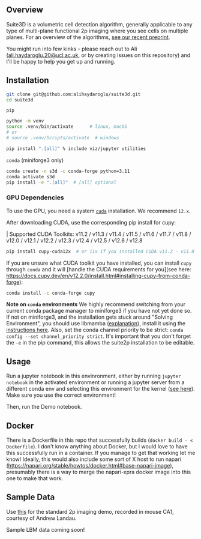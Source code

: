 ## Overview

Suite3D is a volumetric cell detection algorithm, generally applicable to any type of multi-plane functional 2p imaging where you see cells on multiple planes.
For an overview of the algorithms, [see our recent preprint](https://www.biorxiv.org/content/10.1101/2025.03.26.645628v1).

You might run into few kinks - please reach out to Ali (ali.haydaroglu.20@ucl.ac.uk, or by creating issues on this repository) and I'll be happy to help you get up and running. 

## Installation

``` bash
git clone git@github.com:alihaydaroglu/suite3d.git
cd suite3d
```

`pip`
``` bash
python -m venv
source .venv/bin/activate      # linux, macOS
# or
# source .venv/Scripts/activate  # windows

pip install ".[all]" % include viz/jupyter utilities
```

`conda` (miniforge3 only)
``` bash
conda create -n s3d -c conda-forge python=3.11
conda activate s3d
pip install -e ".[all]"  # [all] optional
```

### GPU Dependencies

To use the GPU, you need a system [`cuda`](https://developer.nvidia.com/cuda-downloads) installation.
We recommend `12.x`.

After downloading CUDA, use the corresponding pip install for cupy:

| Supported CUDA Toolkits: v11.2 / v11.3 / v11.4 / v11.5 / v11.6 / v11.7 / v11.8 / v12.0 / v12.1 / v12.2 / v12.3 / v12.4 / v12.5 / v12.6 / v12.8

```bash
pip install cupy-cuda12x  # or 11x if you installed CUDA v11.2 - v11.8
```

If you are unsure what CUDA toolkit you have installed, you can install `cupy` through `conda` and it will [handle the CUDA requirements for you](see here: https://docs.cupy.dev/en/v12.2.0/install.html#installing-cupy-from-conda-forge):
```bash
conda install -c conda-forge cupy
```


**Note on `conda` environments**
We highly recommend switching from your current conda package manager to miniforge3 if you have not yet done so. If not on miniforge3, and the installation gets stuck around "Solving Environment", you should use libmamba ([explanation](https://conda.github.io/conda-libmamba-solver/libmamba-vs-classic/)), install it using the [instructions here](https://www.anaconda.com/blog/a-faster-conda-for-a-growing-community). Also, set the conda channel priority to be strict: `conda config --set channel_priority strict`. It's important that you don't forget the `-e` in the pip command, this allows the suite2p installation to be editable.

## Usage
Run a jupyter notebook in this envinronment, either by running `jupyter notebook` in the activated environment or running a jupyter server from a different conda env and selecting this environment for the kernel ([see here](https://medium.com/@nrk25693/how-to-add-your-conda-environment-to-your-jupyter-notebook-in-just-4-steps-abeab8b8d084)). Make sure you use the correct environment!

Then, run the Demo notebook.

## Docker

There is a Dockerfile in this repo that successfully builds (`docker build - < Dockerfile`). I don't know anything about Docker, but I would love to have this successfully run in a container. If you manage to get that working let me know! Ideally, this would also include some sort of X host to run napari (https://napari.org/stable/howtos/docker.html#base-napari-image), presumably there is a way to merge the napari-xpra docker image into this one to make that work. 

## Sample Data
Use [this](https://liveuclac-my.sharepoint.com/:f:/g/personal/ucqfhay_ucl_ac_uk/EuQX2PFw13xHhILvRux29AQB48tXCxBJQ7z6JfHee25pfw?e=HmBlAc) for the standard 2p imaging demo, recorded in mouse CA1, courtesy of Andrew Landau. 

Sample LBM data coming soon!

